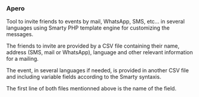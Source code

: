 ### Apero
Tool to invite friends to events by mail, WhatsApp, SMS, etc... 
in several languages using Smarty PHP template engine for customizing 
the messages.

The friends to invite are provided by a CSV file containing their name, 
address (SMS, mail or WhatsApp), language and other relevant information 
for a mailing. 

The event, in several languages if needed, is provided in another CSV file
and including variable fields according to the Smarty syntaxis.

The first line of both files mentionned above is the name of the field.
